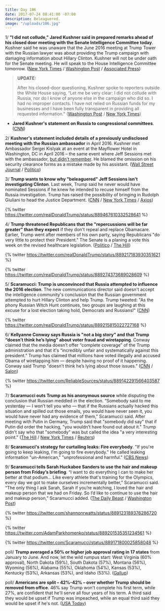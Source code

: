```yaml
---
title: Day 186
date: 2017-07-24 08:41:00 -07:00
description: Beleaguered.
image: "/uploads/186.jpg"
---
```


1/ **"I did not collude," Jared Kushner said in prepared remarks ahead of his closed door meeting with the Senate Intelligence Committee today**. Kushner said he was unaware that the June 2016 meeting at Trump Tower with the Russian lawyer was about providing the Trump campaign with damaging information about Hillary Clinton. Kushner will not be under oath for the Senate meeting. He will speak to the House Intelligence Committee tomorrow. ([New York Times](https://www.nytimes.com/2017/07/24/us/politics/jared-kushner-russia-senate.html) / [Washington Post](https://www.washingtonpost.com/world/national-security/kushner-to-face-intel-committee-on-monday-behind-closed-doors/2017/07/23/7ce6525c-6fbd-11e7-8f39-eeb7d3a2d304_story.html) / [Associated Press](https://apnews.com/3dbc5b4c43984889b35c1c6fb68ef9dd/Trump-son-in-law-Kushner-denies-collusion-with-Russia))

> **UPDATE:**
>
> After his closed-door questioning, Kushner spoke to reporters outside the White House saying, “Let me be very clear: I did not collude with Russia, nor do I know of anyone else in the campaign who did so. I had no improper contacts. I have not relied on Russian funds for my businesses and I have been fully transparent in providing all requested information.” ([Washington Post](https://www.washingtonpost.com/world/national-security/kushner-arrives-at-senate-for-closed-door-questioning-on-russia/2017/07/24/f5be2b26-7073-11e7-8f39-eeb7d3a2d304_story.html) / [New York Times](https://www.nytimes.com/2017/07/24/us/politics/jared-kushner-russia-senate.html))

* **Jared Kushner's statement on Russia to congressional committees**. ([CNN](http://www.cnn.com/2017/07/24/politics/jared-kushner-statement-russia-2016-election/))

2/ **Kushner's statement included details of a previously undisclosed meeting with the Russian ambassador** in April 2016. Kushner met Ambassador Sergei Kislyak at an event at the Mayflower Hotel in Washington, DC in April 2016 – the same event where Jeff Sessions met with the ambassador, [but didn't remember](https://whatthefuckjusthappenedtoday.com/2017/06/01/Day-133/#3-congress-is-examining-whether-jeff). He blamed the omission on his security clearance forms as a mistake made by his assistant. ([Wall Street Journal](https://www.wsj.com/articles/jared-kushner-releases-details-on-previously-undisclosed-meeting-with-russian-ambassador-1500890433) / [Politico](http://www.politico.com/story/2017/07/24/kushner-defends-himself-ahead-of-senate-intel-meeting-i-did-not-collude-240870))

3/ **Trump wants to know why "beleaguered" Jeff Sessions isn't investigating Clinton**. Last week, Trump said he never would have nominated Sessions if he knew he intended to recuse himself from the Russia investigation. Trump has raised the possibility of bringing in Rudolph Giuliani to head the Justice Department. ([CNN](http://www.cnn.com/2017/07/24/politics/donald-trump-jeff-sessions-beleaguered/index.html) / [New York Times](https://www.nytimes.com/2017/07/24/us/politics/trump-tweet-sessions.html) / [Axios](https://www.axios.com/exclusive-trump-ponders-rudy-giuliani-for-attorney-general-2464579234.html))

{% twitter https://twitter.com/realDonaldTrump/status/889467610332528641 %}

4/ **Trump threatened Republicans that the "repercussions will be far greater" than they expect** if they don't repeal and replace Obamacare. Earlier, Trump went after members of his own party, saying Republicans "do very little to protect their President." The Senate is a planing a vote this week on the revised healthcare legislation. ([Politico](http://www.politico.com/story/2017/07/23/trump-republicans-obamacare-repeal-240866) / [The Hill](http://thehill.com/homenews/administration/343397-trump-warns-of-repercussions-of-healthcare-failure))

{% twitter https://twitter.com/realDonaldTrump/status/889217183930351621 %} 

{% twitter https://twitter.com/realDonaldTrump/status/889274373689028609 %}

5/ **Scaramucci: Trump is unconvinced that Russia attempted to influence the 2016 election**. The new communications director said doesn't accept the intelligence community's conclusion that the Russian government attempted to hurt Hillary Clinton and help Trump. Trump tweeted: "As the phony Russian Witch Hunt continues, two groups are laughing at this excuse for a lost election taking hold, Democrats and Russians!" ([CNN](http://www.cnn.com/2017/07/23/politics/anthony-scaramucci-donald-trump/index.html))

{% twitter https://twitter.com/realDonaldTrump/status/889215815022727168 %}

6/ **Kellyanne Conway says Russia is "not a big story" and that Trump “doesn’t think he’s lying” about voter fraud and wiretapping**. Conway claimed that the media doesn’t offer “complete coverage” of the Trump administration and that it's “incredibly unfair and systematically against this president.” Trump has claimed that millions have voted illegally and accused Obama of wiretapping him — despite having no proof of it happening. Conway said Trump "doesn’t think he’s lying about those issues." ([CNN](http://money.cnn.com/2017/07/23/media/kellyanne-conway-brian-stelter-russia/index.html) / [Salon](http://www.salon.com/2017/07/23/kellyanne-conway-trump-doesnt-think-hes-lying-about-voter-fraud-and-wiretapping/))

{% twitter https://twitter.com/ReliableSources/status/889142291566403587 %}

7/ **Scaramucci outs Trump as his anonymous source** while disputing the conclusion that Russian meddled in the election. “Somebody said to me yesterday — I won’t tell you who — that if the Russians actually hacked this situation and spilled out those emails, you would have never seen it, you would have never had any evidence of them," Scaramucci said. After meeting with Putin in Germany, Trump said that "somebody did say" that if Putin did order the hacking, "you wouldn’t have found out about it." Trump didn't say who that "somebody" was but called the idea "a very interesting point." ([The Hill](http://thehill.com/homenews/sunday-talk-shows/343373-scaramucci-outs-trump-as-anonymous-source-on-russian-intel) / [New York Times](https://www.nytimes.com/2017/07/23/world/europe/trump-putin-sanctions-hacking.html) / [Reuters](https://www.reuters.com/article/us-usa-trump-interview-highlights-idUSKBN19X34X))

8/ **Scaramucci's strategy for curtailing leaks: Fire everybody**. "If you're going to keep leaking, I'm going to fire everybody." He called leaking information "un-American," "unprofessional and harmful." ([CBS News](http://www.cbsnews.com/news/scaramucci-on-white-house-leakers-theyre-going-to-get-fired/))

9/ **Scaramucci tells Sarah Huckabee Sanders to use the hair and makeup person from Friday’s briefing**. “I want to do everything I can to make her better at that podium... Like every athlete that's training for the Olympics, every day we got to make ourselves incrementally better,” Scaramucci said. “The only thing I ask Sarah, Sarah if you’re watching, I loved the hair and makeup person that we had on Friday. So I’d like to continue to use the hair and makeup person,” Scaramucci added. ([The Daily Beast](http://www.thedailybeast.com/scaramucci-to-sarah-sanders-use-hair-and-makeup-person-from-fridays-briefingseriously) / [Washington Post](https://www.washingtonpost.com/news/the-fix/wp/2017/07/23/anthony-scaramucci-said-he-wants-sarah-sanders-to-continue-to-use-the-hair-and-makeup-person/))

{% twitter https://twitter.com/shannonrwatts/status/889123189376286720 %}

{% twitter https://twitter.com/AdamParkhomenko/status/889201535351234561 %}

{% twitter https://twitter.com/Scaramucci/status/889171800025858048 %}

poll/ **Trump averaged a 50% or higher job approval rating in 17 states** from January to June. And now, let the wild rumpus start: West Virginia (60% approval), North Dakota (59%), South Dakota (57%), Montana (56%), Wyoming (56%), Alabama (55%), Oklahoma (54%), Kansas (53%), Kentucky (53%), Arkansas (53%), and Idaho (53%). ([Gallup](http://www.gallup.com/poll/214349/trump-averaged-higher-job-approval-states.aspx))

poll/ **Americans are split – 42%-42% – over whether Trump should be removed from office**. 46% say Trump won't complete his first term, while 27%, are confident that he'll serve all four years of his term. A third said they would be upset if Trump was impeached, while an equal third said they would be upset if he's not. ([USA Today](https://www.usatoday.com/story/news/2017/07/24/impeach-donald-trump-poll-americans-split-remove-president/501871001/))